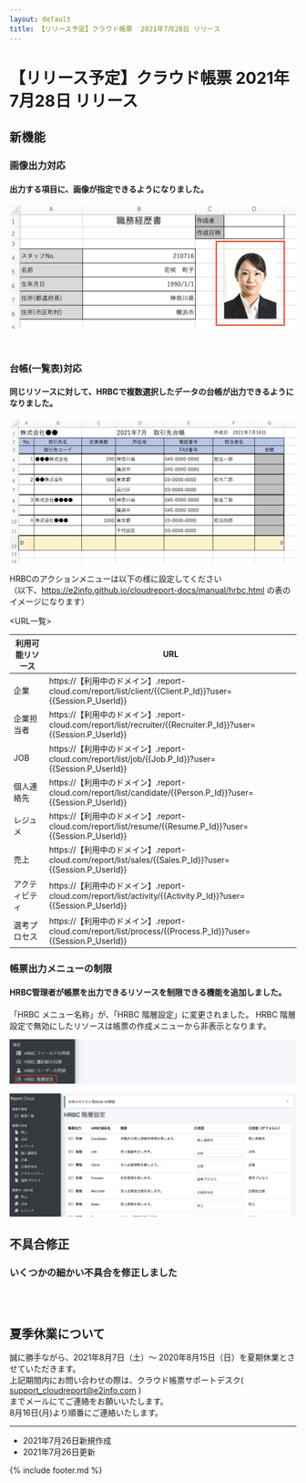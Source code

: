 ```yaml
---
layout: default
title: 【リリース予定】クラウド帳票  2021年7月28日 リリース
---
```


# 【リリース予定】クラウド帳票  2021年7月28日 リリース  

## 新機能

### 画像出力対応
#### 出力する項目に、画像が指定できるようになりました。

![画像出力対応](images/20210720/rl210720_1.png)

<br>

### 台帳(一覧表)対応
#### 同じリソースに対して、HRBCで複数選択したデータの台帳が出力できるようになりました。

![台帳(一覧表)対応](images/20210720/rl210720_2.png)

HRBCのアクションメニューは以下の様に設定してください<br>
（以下、https://e2info.github.io/cloudreport-docs/manual/hrbc.html  の表のイメージになります）

<URL一覧>

|  利用可能リソース |  URL  |
| ---- | ---- |
|  企業  |  https://【利用中のドメイン】.report-cloud.com/report/list/client/{{Client.P_Id}}?user={{Session.P_UserId}}  |
|  企業担当者  |  https://【利用中のドメイン】.report-cloud.com/report/list/recruiter/{{Recruiter.P_Id}}?user={{Session.P_UserId}}  |
|  JOB  |  https://【利用中のドメイン】.report-cloud.com/report/list/job/{{Job.P_Id}}?user={{Session.P_UserId}}  |
|  個人連絡先  |  https://【利用中のドメイン】.report-cloud.com/report/list/candidate/{{Person.P_Id}}?user={{Session.P_UserId}}  |
|  レジュメ  |  https://【利用中のドメイン】.report-cloud.com/report/list/resume/{{Resume.P_Id}}?user={{Session.P_UserId}}  |
|  売上  |  https://【利用中のドメイン】.report-cloud.com/report/list/sales/{{Sales.P_Id}}?user={{Session.P_UserId}}  |
|  アクティビティ  |  https://【利用中のドメイン】.report-cloud.com/report/list/activity/{{Activity.P_Id}}?user={{Session.P_UserId}}  |
|  選考プロセス  |  https://【利用中のドメイン】.report-cloud.com/report/list/process/{{Process.P_Id}}?user={{Session.P_UserId}}  |



### 帳票出力メニューの制限

#### HRBC管理者が帳票を出力できるリソースを制限できる機能を追加しました。

「HRBC メニュー名称」が、「HRBC 階層設定」に変更されました。
HRBC 階層設定で無効にしたリソースは帳票の作成メニューから非表示となります。

![帳票出力メニューの制限1](images/20210720/rl210720_3.png)

![帳票出力メニューの制限2](images/20210720/rl210720_4.png)


## 不具合修正

### いくつかの細かい不具合を修正しました

<br>
<br>

## 夏季休業について

誠に勝手ながら、2021年8月7日（土）～ 2020年8月15日（日）を夏期休業とさせていただきます。<br>
上記期間内にお問い合わせの際は、クラウド帳票サポートデスク( support_cloudreport@e2info.com )<br>
までメールにてご連絡をお願いいたします。<br>
8月16日(月)より順番にご連絡いたします。

-----
* 2021年7月26日新規作成
* 2021年7月26日更新

{% include footer.md %}

